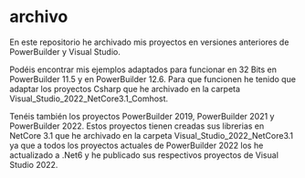 # archivo
En este repositorio he archivado mis proyectos en versiones anteriores de PowerBuilder y Visual Studio.

Podéis encontrar mis ejemplos adaptados para funcionar en 32 Bits en PowerBuilder 11.5 y en PowerBuilder 12.6. Para que funcionen he tenido que adaptar los proyectos Csharp que he archivado en la carpeta Visual_Studio_2022_NetCore3.1_Comhost.

Tenéis también los proyectos PowerBuilder 2019, PowerBuilder 2021 y PowerBuilder 2022. Estos proyectos tienen creadas sus librerias en NetCore 3.1 que he archivado en la carpeta Visual_Studio_2022_NetCore3.1 ya que a todos los proyectos actuales de PowerBuilder 2022 los he actualizado a .Net6 y he publicado sus respectivos proyectos de Visual Studio 2022.

